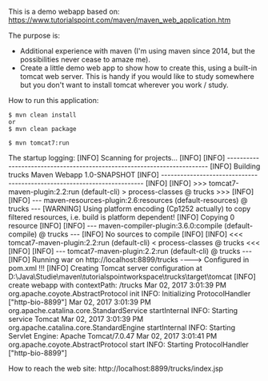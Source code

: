 This is a demo webapp based on:
https://www.tutorialspoint.com/maven/maven_web_application.htm

The purpose is:
- Additional experience with maven (I'm using maven since 2014, but the possibilities never cease to amaze me).
- Create a little demo web app to show how to create this, using a built-in tomcat web server.
  This is handy if you would like to study somewhere but you don't want to install tomcat wherever you work / study.
  
How to run this application:

	$ mvn clean install
	or
	$ mvn clean package

	$ mvn tomcat7:run

The startup logging:
	[INFO] Scanning for projects...
	[INFO]
	[INFO] ------------------------------------------------------------------------
	[INFO] Building trucks Maven Webapp 1.0-SNAPSHOT
	[INFO] ------------------------------------------------------------------------
	[INFO]
	[INFO] >>> tomcat7-maven-plugin:2.2:run (default-cli) > process-classes @ trucks >>>
	[INFO]
	[INFO] --- maven-resources-plugin:2.6:resources (default-resources) @ trucks ---
	[WARNING] Using platform encoding (Cp1252 actually) to copy filtered resources, i.e. build is platform dependent!
	[INFO] Copying 0 resource
	[INFO]
	[INFO] --- maven-compiler-plugin:3.6.0:compile (default-compile) @ trucks ---
	[INFO] No sources to compile
	[INFO]
	[INFO] <<< tomcat7-maven-plugin:2.2:run (default-cli) < process-classes @ trucks <<<
	[INFO]
	[INFO] --- tomcat7-maven-plugin:2.2:run (default-cli) @ trucks ---
	[INFO] Running war on http://localhost:8899/trucks					----> Configured in pom.xml !!!
	[INFO] Creating Tomcat server configuration at D:\Java\Studie\maven\tutorialspointworkspace\trucks\target\tomcat
	[INFO] create webapp with contextPath: /trucks
	Mar 02, 2017 3:01:39 PM org.apache.coyote.AbstractProtocol init
	INFO: Initializing ProtocolHandler ["http-bio-8899"]
	Mar 02, 2017 3:01:39 PM org.apache.catalina.core.StandardService startInternal
	INFO: Starting service Tomcat
	Mar 02, 2017 3:01:39 PM org.apache.catalina.core.StandardEngine startInternal
	INFO: Starting Servlet Engine: Apache Tomcat/7.0.47
	Mar 02, 2017 3:01:41 PM org.apache.coyote.AbstractProtocol start
	INFO: Starting ProtocolHandler ["http-bio-8899"]

How to reach the web site:
	http://localhost:8899/trucks/index.jsp


